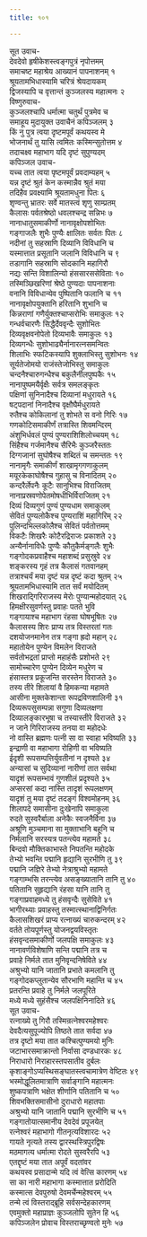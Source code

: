 ```yaml
---
title: १०१

---
```

सूत उवाच-  
देवदेवो हृषीकेशस्त्वङ्गपुत्रं नृपोत्तमम्  
समाचष्ट महाश्रेय आख्यानं पापनाशनम् १  
श्रूयतामभिधास्यामि चरित्रं श्रेयदायकम्  
द्विजस्यापि च वृत्तान्तं कुञ्जलस्य महात्मनः २  
विष्णुरुवाच-  
कुञ्जलश्चापि धर्मात्मा चतुर्थं पुत्रमेव च  
समाहूय मुदायुक्त उवाचैनं कपिञ्जलम् ३  
किं नु पुत्र त्वया दृष्टमपूर्वं कथयस्व मे  
भोजनार्थं तु यासि त्वमितः कस्मिन्सुतोत्तम ४  
तदाचक्ष्व महाभाग यदि दृष्टं सुपुण्यदम्  
कपिञ्जल उवाच-  
यच्च तात त्वया पृष्टमपूर्वं प्रवदाम्यहम् ५  
यन्न दृष्टं श्रुतं केन कस्मान्नैव श्रुतं मया  
तदिहैव प्रवक्ष्यामि श्रूयतामधुना पितः ६  
शृण्वन्तु भ्रातरः सर्वे मातस्त्वं शृणु साम्प्रतम्  
कैलासः पर्वतश्रेष्ठो धवलश्चन्द्र सन्निभः ७  
नानाधातुसमाकीर्णो नानावृक्षोपशोभितः  
गङ्गाजलैः शुभैः पुण्यैः क्षालितः सर्वतः पितः ८  
नदीनां तु सहस्राणि दिव्यानि विविधानि च  
यस्मात्तात प्रसूतानि जलानि विविधानि च ९  
तडागानि सहस्राणि सोदकानि महागिरौ  
नद्यः सन्ति विशालिन्यो हंससारससेविताः १०  
तस्मिञ्छिखरिणां श्रेष्ठे पुण्यदाः पापनाशनाः  
वनानि विविधान्येव पुष्पितानि फलानि च ११  
नानावृक्षोपयुक्तानि हरितानि शुभानि च  
किन्नराणां गणैर्युक्तश्चाप्सरोभिः समाकुलः १२  
गन्धर्वचारणैः सिद्धैर्देववृन्दैः सुशोभितः  
दिव्यवृक्षवनोपेतो दिव्यभावैः समाकुलः १३  
दिव्यगन्धैः सुशोभाढ्यैर्नानारत्नसमन्वितः  
शिलाभिः स्फटिकस्यापि शुक्लाभिस्तु सुशोभनः १४  
सूर्यतेजोमयो राजंस्तेजोभिस्तु समाकुलः  
चन्दनैश्चारुगन्धैश्च बकुलैर्नीलपुष्पकैः १५  
नानापुष्पमयैर्वृक्षैः सर्वत्र समलङ्कृतः  
पक्षिणां सुनिनादैश्च दिव्यानां मधुरायते १६  
षट्पदानां निनादैश्च वृक्षौघैर्मधुरायते  
रुतैश्च कोकिलानां तु शोभते स वनो गिरिः १७  
गणकोटिसमाकीर्णं तत्रास्ति शिवमन्दिरम्  
अंशुभिर्धवलं पुण्यं पुण्यराशिशिलोच्चयम् १८  
सिंहैश्च गर्जमानैश्च सैरिभैः कुञ्जरैस्ततः  
दिग्गजानां सुघोषैश्च शब्दितं च समन्ततः १९  
नानामृगैः समाकीर्णं शाखामृगगणाकुलम्  
मयूरकेकाघोषैश्च गुहासु च विनादितम् २०  
कन्दरैर्लेपनैः कूटैः सानुभिश्च विराजितम्  
नानाप्रस्रवणोपेतमोषधीभिर्विराजितम् २१  
दिव्यं दिव्यगुणं पुण्यं पुण्यधाम समाकुलम्  
सेवितं पुण्यलोकैश्च पुण्यराशिं महागिरिम् २२  
पुलिन्दभिल्लकोलैश्च सेवितं पर्वतोत्तमम्  
विकटैः शिखरैः कोटैरद्रिराजः प्रकाशते २३  
अन्यैर्नानाविधैः पुण्यैः कौतुकैर्मङ्गलैः शुभैः  
गङ्गोदकप्रवाहैश्च महाशब्दं प्रसुस्रुवे २४  
शङ्करस्य गृहं तत्र कैलासं गतवानहम्  
तत्राश्चर्यं मया दृष्टं यन्न दृष्टं कदा श्रुतम् २५  
श्रूयतामभिधास्यामि तात सर्वं मयोदितम्  
शिखराद्गिरिराजस्य मेरोः पुण्यान्महोदयात् २६  
हिमक्षीरसुवर्णस्तु प्रवाहः पतते भुवि  
गङ्गायाश्च महाभाग रंहसा घोषभूषितः २७  
कैलासस्य शिरः प्राप्य तत्र विस्तरतां गतः  
दशयोजनमानेन तत्र गङ्गा ह्रदो महान् २८  
महातोयेन पुण्येन विमलेन विराजते  
सर्वतोभद्रतां प्राप्तो महाहंसैः प्रशोभते २९  
सामोच्चारेण पुण्येन दिव्येन मधुरेण च  
हंसास्तत्र प्रकूजन्ति सरस्तेन विराजते ३०  
तस्य तीरे शिलायां वै हिमकन्या महामते  
आसीना मुक्तकेशान्ता रूपद्रविणशालिनी ३१  
दिव्यरूपसुसम्पन्ना सगुणा दिव्यलक्षणा  
दिव्यालङ्कारभूषा च तस्यास्तीरे विराजते ३२  
न जाने गिरिराजस्य तनया वा महोदधेः  
नो वास्ति ब्रह्मणः पत्नी सा वा स्वाहा भविष्यति ३३  
इन्द्राणी वा महाभागा रोहिणी वा भविष्यति  
ईदृशी रूपसम्पत्तिर्युवतीनां न दृश्यते ३४  
अन्यासां च सुदिव्यानां नारीणां तात सर्वथा  
यादृशं रूपसम्भावं गुणशीलं प्रदृश्यते ३५  
अप्सरसां कदा नास्ति तादृशं रूपलक्षणम्  
यादृशं तु मया दृष्टं तदङ्गं विश्वमोहनम् ३६  
शिलापदे समासीना दुःखेनापि समाकुला  
रुदते सुस्वरैर्बाला अनेकैः स्वजनैर्विना ३७  
अश्रूणि मुञ्चमाना सा मुक्ताभानि बहूनि च  
निर्मलानि सरस्यत्र पतन्त्येव महामते ३८  
बिन्दवो मौक्तिकाभास्ते निपतन्ति महोदके  
तेभ्यो भवन्ति पद्मानि हृद्यानि सुरभीणि तु ३९  
पद्मानि जज्ञिरे तेभ्यो नेत्राश्रुभ्यो महामते  
गङ्गाम्भसि तरन्त्येव असङ्ख्यातानि तानि तु ४०  
पतितानि सुहृद्यानि रंहसा यानि तानि तु  
गङ्गाप्रवाहमध्ये तु हंसवृन्दैः सुसेविते ४१  
भागीरथ्याः प्रवाहस्तु तस्मात्स्थानाद्विनिर्गतः  
कैलासशिखरं प्राप्य रत्नाख्यं चारुकन्दरम् ४२  
वर्तते तोयपूर्णस्तु योजनद्वयविस्तृतः  
हंसवृन्दसमाकीर्णो जलपक्षि समाकुलः ४३  
नानावर्णविशेषाणि सन्ति पद्मानि तत्र च  
प्रवाहे निर्मले तात मुनिवृन्दनिषेविते ४४  
अश्रुभ्यो यानि जातानि प्रभाते कमलानि तु  
गङ्गोदकप्लुतान्येव सौरभाणि महान्ति च ४५  
प्रतरन्ति प्रवाहे तु निर्मले जलपूरिते  
मध्ये मध्ये सुहंसैश्च जलपक्षिनिनादिते ४६  
सूत उवाच-  
रत्नाख्ये तु गिरौ तस्मिन्रत्नेश्वरमहेश्वरः  
देवदैत्यसुपूज्योपि तिष्ठते तात सर्वदा ४७  
तत्र दृष्टो मया तात कश्चित्पुण्यमयो मुनिः  
जटाभारसमाक्रान्तो निर्वासा दण्डधारकः ४८  
निराधारो निराहारस्तपसातीव दुर्बलः  
कृशाङ्गोऽप्यस्थिसङ्घातस्त्वचामात्रेण वेष्टितः ४९  
भस्मोद्धूलितमात्राणि सर्वाङ्गानि महात्मनः  
शुष्कपत्राणि भक्षेत शीर्णानि पतितानि च ५०  
शिवभक्तिसमासीनो दुराधारो महातपाः  
अश्रुभ्यो यानि जातानि पद्मानि सुरभीणि च ५१  
गङ्गातोयात्समानीय देवदेवं प्रपूजयेत्  
रत्नेश्वरं महाभागो गीतनृत्यविशारदः ५२  
गायते नृत्यते तस्य द्वारस्थस्त्रिपुरद्विषः  
मठमागत्य धर्मात्मा रोदते सुस्वरैरपि ५३  
एतद्दृष्टं मया तात अपूर्वं वदतांवर  
कथयस्व प्रसादान्मे यदि त्वं वेत्सि कारणम् ५४  
सा का नारी महाभागा कस्मात्तात प्ररोदिति  
कस्मात्स देवपुरुषो देवमर्चेन्महेश्वरम् ५५  
तन्मे त्वं विस्तराद्ब्रूहि सर्वसन्देहकारणम्  
एवमुक्तो महाप्राज्ञः कुञ्जलोपि सुतेन हि ५६  
कपिञ्जलेन प्रोवाच विस्तराच्छृण्वतो मुनेः ५७  
 